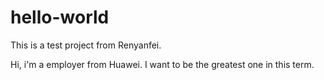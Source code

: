 # hello-world
This is a test project from Renyanfei.

Hi, i'm a employer from Huawei. I want to be the greatest one in this term.
